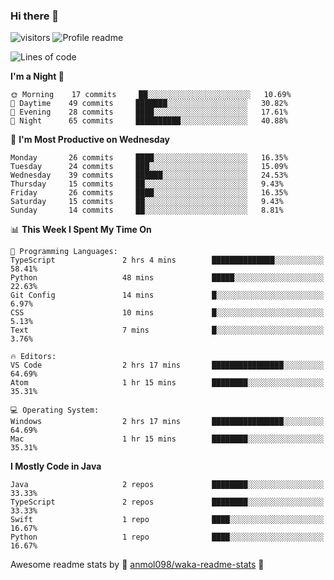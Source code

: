 ### Hi there 👋  
![visitors](https://visitor-badge.laobi.icu/badge?page_id=leverglowh) ![Profile readme](https://github.com/leverglowh/leverglowh/workflows/Profile%20readme/badge.svg?branch=master)

<!--START_SECTION:waka-->
![Lines of code](https://img.shields.io/badge/From%20Hello%20World%20I%27ve%20Written-21134%20lines%20of%20code-blue)

**I'm a Night 🦉** 

```text
🌞 Morning    17 commits     ██░░░░░░░░░░░░░░░░░░░░░░░   10.69% 
🌆 Daytime    49 commits     ███████░░░░░░░░░░░░░░░░░░   30.82% 
🌃 Evening    28 commits     ████░░░░░░░░░░░░░░░░░░░░░   17.61% 
🌙 Night      65 commits     ██████████░░░░░░░░░░░░░░░   40.88%

```
📅 **I'm Most Productive on Wednesday** 

```text
Monday       26 commits     ████░░░░░░░░░░░░░░░░░░░░░   16.35% 
Tuesday      24 commits     ███░░░░░░░░░░░░░░░░░░░░░░   15.09% 
Wednesday    39 commits     ██████░░░░░░░░░░░░░░░░░░░   24.53% 
Thursday     15 commits     ██░░░░░░░░░░░░░░░░░░░░░░░   9.43% 
Friday       26 commits     ████░░░░░░░░░░░░░░░░░░░░░   16.35% 
Saturday     15 commits     ██░░░░░░░░░░░░░░░░░░░░░░░   9.43% 
Sunday       14 commits     ██░░░░░░░░░░░░░░░░░░░░░░░   8.81%

```


📊 **This Week I Spent My Time On** 

```text
💬 Programming Languages: 
TypeScript               2 hrs 4 mins        ██████████████░░░░░░░░░░░   58.41% 
Python                   48 mins             █████░░░░░░░░░░░░░░░░░░░░   22.63% 
Git Config               14 mins             █░░░░░░░░░░░░░░░░░░░░░░░░   6.97% 
CSS                      10 mins             █░░░░░░░░░░░░░░░░░░░░░░░░   5.13% 
Text                     7 mins              █░░░░░░░░░░░░░░░░░░░░░░░░   3.76%

🔥 Editors: 
VS Code                  2 hrs 17 mins       ████████████████░░░░░░░░░   64.69% 
Atom                     1 hr 15 mins        ████████░░░░░░░░░░░░░░░░░   35.31%

💻 Operating System: 
Windows                  2 hrs 17 mins       ████████████████░░░░░░░░░   64.69% 
Mac                      1 hr 15 mins        ████████░░░░░░░░░░░░░░░░░   35.31%

```

**I Mostly Code in Java** 

```text
Java                     2 repos             ████████░░░░░░░░░░░░░░░░░   33.33% 
TypeScript               2 repos             ████████░░░░░░░░░░░░░░░░░   33.33% 
Swift                    1 repo              ████░░░░░░░░░░░░░░░░░░░░░   16.67% 
Python                   1 repo              ████░░░░░░░░░░░░░░░░░░░░░   16.67%

```



<!--END_SECTION:waka-->


Awesome readme stats by :star2: [anmol098/waka-readme-stats](https://github.com/anmol098/waka-readme-stats) :star2:
